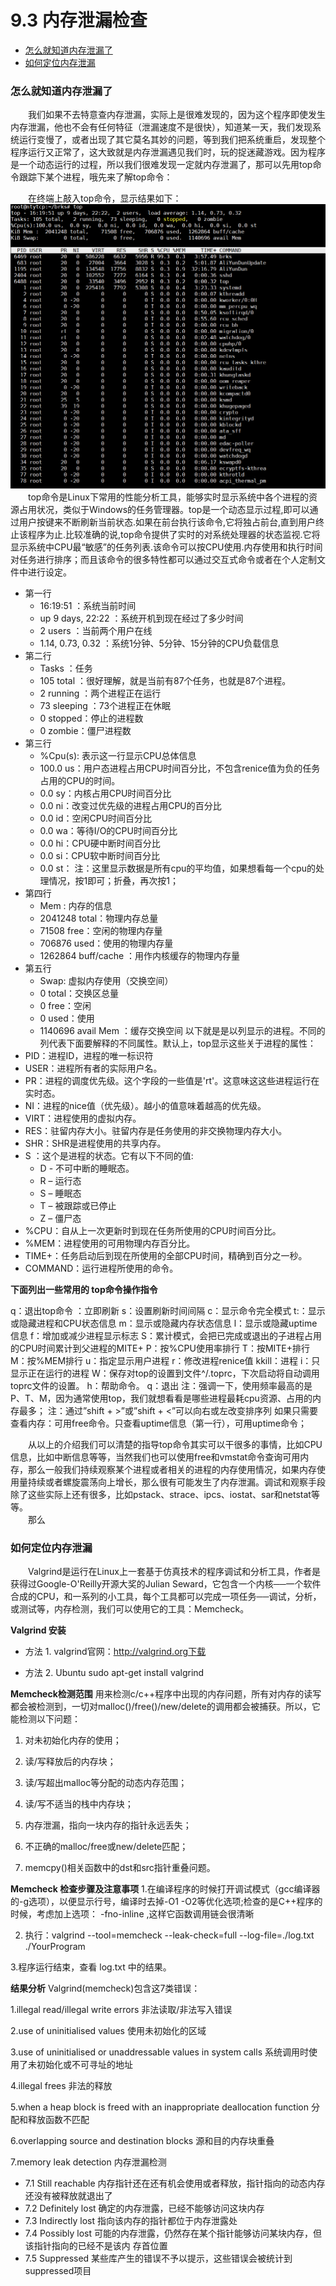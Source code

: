 # 9.3 内存泄漏检查
* [怎么就知道内存泄漏了](#1)
* [如何定位内存泄漏](#2)

<h3 id="1">怎么就知道内存泄漏了</h3> 
&emsp;&emsp;我们如果不去特意查内存泄漏，实际上是很难发现的，因为这个程序即使发生内存泄漏，他也不会有任何特征（泄漏速度不是很快），知道某一天，我们发现系统运行变慢了，或者出现了其它莫名其妙的问题，等到我们把系统重启，发现整个程序运行又正常了，这大致就是内存泄漏遇见我们时，玩的捉迷藏游戏。因为程序是一个动态运行的过程，所以我们很难发现一定就内存泄漏了，那可以先用top命令跟踪下某个进程，哦先来了解top命令：

&emsp;&emsp;在终端上敲入top命令，显示结果如下：
![top命令](9_4.png)
&emsp;&emsp;top命令是Linux下常用的性能分析工具，能够实时显示系统中各个进程的资源占用状况，类似于Windows的任务管理器。top是一个动态显示过程,即可以通过用户按键来不断刷新当前状态.如果在前台执行该命令,它将独占前台,直到用户终止该程序为止.比较准确的说,top命令提供了实时的对系统处理器的状态监视.它将显示系统中CPU最“敏感”的任务列表.该命令可以按CPU使用.内存使用和执行时间对任务进行排序；而且该命令的很多特性都可以通过交互式命令或者在个人定制文件中进行设定。
* 第一行
   * 16:19:51 ：系统当前时间
   * up 9 days, 22:22 ：系统开机到现在经过了多少时间
   * 2 users ：当前两个用户在线
   * 1.14, 0.73, 0.32 ：系统1分钟、5分钟、15分钟的CPU负载信息
* 第二行
   * Tasks ：任务
   * 105 total ：很好理解，就是当前有87个任务，也就是87个进程。
   *  2 running ：两个进程正在运行
   *  73 sleeping ：73个进程正在休眠
   *  0 stopped：停止的进程数
   *  0 zombie：僵尸进程数
 * 第三行
   * %Cpu(s): 表示这一行显示CPU总体信息
   * 100.0 us：用户态进程占用CPU时间百分比，不包含renice值为负的任务占用的CPU的时间。
   * 0.0 sy：内核占用CPU时间百分比
   * 0.0 ni：改变过优先级的进程占用CPU的百分比
   * 0.0 id：空闲CPU时间百分比
   * 0.0 wa：等待I/O的CPU时间百分比
   * 0.0 hi：CPU硬中断时间百分比
   * 0.0 si：CPU软中断时间百分比
   * 0.0 st： 
注：这里显示数据是所有cpu的平均值，如果想看每一个cpu的处理情况，按1即可；折叠，再次按1；
* 第四行
   * Mem : 内存的信息
   * 2041248 total：物理内存总量
   * 71508 free：空闲的物理内存量
   * 706876 used：使用的物理内存量
   * 1262864 buff/cache ：用作内核缓存的物理内存量
 * 第五行
   * Swap: 虚拟内存使用（交换空间）
   * 0 total：交换区总量
   * 0 free：空闲
   * 0 used：使用
   * 1140696 avail Mem ：缓存交换空间
以下就是是以列显示的进程。不同的列代表下面要解释的不同属性。默认上，top显示这些关于进程的属性：
* PID：进程ID，进程的唯一标识符
* USER：进程所有者的实际用户名。
* PR：进程的调度优先级。这个字段的一些值是'rt'。这意味这这些进程运行在实时态。
* NI：进程的nice值（优先级）。越小的值意味着越高的优先级。
* VIRT：进程使用的虚拟内存。
* RES：驻留内存大小。驻留内存是任务使用的非交换物理内存大小。
* SHR：SHR是进程使用的共享内存。
* S ：这个是进程的状态。它有以下不同的值:
   * D - 不可中断的睡眠态。
   * R – 运行态
   * S – 睡眠态
   * T – 被跟踪或已停止
   * Z – 僵尸态
* %CPU：自从上一次更新时到现在任务所使用的CPU时间百分比。
* %MEM：进程使用的可用物理内存百分比。
* TIME+：任务启动后到现在所使用的全部CPU时间，精确到百分之一秒。
* COMMAND：运行进程所使用的命令。 

**下面列出一些常用的 top命令操作指令**

q：退出top命令
<Space>：立即刷新
s：设置刷新时间间隔
c：显示命令完全模式
t:：显示或隐藏进程和CPU状态信息
m：显示或隐藏内存状态信息
l：显示或隐藏uptime信息
f：增加或减少进程显示标志
S：累计模式，会把已完成或退出的子进程占用的CPU时间累计到父进程的MITE+
P：按%CPU使用率排行
T：按MITE+排行
M：按%MEM排行
u：指定显示用户进程
r：修改进程renice值
kkill：进程
i：只显示正在运行的进程
W：保存对top的设置到文件^/.toprc，下次启动将自动调用toprc文件的设置。
h：帮助命令。
q：退出
注：强调一下，使用频率最高的是P、T、M，因为通常使用top，我们就想看看是哪些进程最耗cpu资源、占用的内存最多； 注：通过”shift + >”或”shift + \<”可以向右或左改变排序列 如果只需要查看内存：可用free命令。只查看uptime信息（第一行），可用uptime命令；

&emsp;&emsp;从以上的介绍我们可以清楚的指导top命令其实可以干很多的事情，比如CPU信息，比如中断信息等等，当然我们也可以使用free和vmstat命令查询可用内存，那么一般我们持续观察某个进程或者相关的进程的内存使用情况，如果内存使用量持续或者螺旋震荡向上增长，那么很有可能发生了内存泄漏。调试和观察手段除了这些实际上还有很多，比如pstack、strace、ipcs、iostat、sar和netstat等等。  
&emsp;&emsp;那么

<h3 id="2">如何定位内存泄漏</h3> 
&emsp;&emsp;Valgrind是运行在Linux上一套基于仿真技术的程序调试和分析工具，作者是获得过Google-O'Reilly开源大奖的Julian Seward，它包含一个内核──一个软件合成的CPU，和一系列的小工具，每个工具都可以完成一项任务──调试，分析，或测试等，内存检测，我们可以使用它的工具：Memcheck。

**Valgrind 安装**
* 方法 1.  valgrind官网：http://valgrind.org下载

* 方法 2.  Ubuntu  sudo apt-get install valgrind

**Memcheck检测范围**
   用来检测c/c++程序中出现的内存问题，所有对内存的读写都会被检测到，一切对malloc()/free()/new/delete的调用都会被捕获。所以，它能检测以下问题： 

1. 对未初始化内存的使用； 

2. 读/写释放后的内存块；
 
3. 读/写超出malloc等分配的动态内存范围； 

4. 读/写不适当的栈中内存块； 

5. 内存泄漏，指向一块内存的指针永远丢失； 

6. 不正确的malloc/free或new/delete匹配； 

7.  memcpy()相关函数中的dst和src指针重叠问题。 


**Memcheck 检查步骤及注意事项**
1.在编译程序的时候打开调试模式（gcc编译器的-g选项），以便显示行号，编译时去掉-O1 -O2等优化选项;检查的是C++程序的时候，考虑加上选项： -fno-inline ,这样它函数调用链会很清晰

2. 执行：valgrind --tool=memcheck --leak-check=full --log-file=./log.txt  ./YourProgram
  
3.程序运行结束，查看 log.txt 中的结果。

**结果分析**
Valgrind(memcheck)包含这7类错误：

1.illegal read/illegal write errors    非法读取/非法写入错误

2.use of uninitialised values        使用未初始化的区域

3.use of uninitialised or unaddressable values in system calls 系统调用时使用了未初始化或不可寻址的地址

4.illegal frees   非法的释放

5.when a heap block is freed with an inappropriate deallocation function 分配和释放函数不匹配

6.overlapping source and destination blocks   源和目的内存块重叠

7.memory leak detection    内存泄漏检测
	
* 7.1 Still reachable 
	内存指针还在还有机会使用或者释放，指针指向的动态内存还没有被释放就退出了
* 7.2 Definitely lost 
	确定的内存泄露，已经不能够访问这块内存
* 7.3 Indirectly lost 
	指向该内存的指针都位于内存泄露处
* 7.4 Possibly lost 
	可能的内存泄露，仍然存在某个指针能够访问某块内存，但该指针指向的已经不是该内
存首位置
* 7.5 Suppressed  某些库产生的错误不予以提示，这些错误会被统计到suppressed项目
